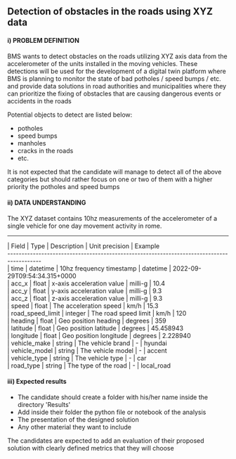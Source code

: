 ## Detection of obstacles in the roads using XYZ data

#### i) PROBLEM DEFINITION

BMS wants to detect obstacles on the roads utilizing XYZ axis data from the accelerometer of the units installed in the moving vehicles. 
These detections will be used for the development of a digital twin platform where BMS is planning to monitor the state of bad potholes / speed bumps / etc.  
and provide data solutions in road authorities and municipalities where they can prioritize the fixing of obstacles 
that are causing dangerous events or accidents in the roads

Potential objects to detect are listed below: 
* potholes 
* speed bumps 
* manholes 
* cracks in the roads 
* etc. 

It is not expected that the candidate will manage to detect all of the above categories but should rather focus on one or two of them with a higher priority
the potholes and speed bumps

#### ii) DATA UNDERSTANDING

The XYZ dataset contains 10hz measurements of the accelerometer of a single vehicle for one day movement activity in rome.

------------------------------------------------------------------------------------------
| Field             | Type           | Description                  | Unit precision  | Example \
------------------------------------------------------------------------------------------ \
| time              | datetime       | 10hz frequency timestamp     |  datetime       | 2022-09-29T09:54:34.315+0000 \
| acc_x             | float          | x-axis acceleration value    |  milli-g        | 10.4 \
| acc_y             | float          | y-axis acceleration value    |  milli-g        |  9.3 \
| acc_z             | float          | z-axis acceleration value    |  milli-g        |  9.3 \
| speed             | float          | The acceleration speed       |  km/h           |  15.3 \
| road_speed_limit  | integer        | The road speed limit         |  km/h           |  120 \
| heading           | float          | Geo position heading         |  degrees        |  359 \
| latitude          | float          | Geo position latitude        |  degrees        |  45.458943 \
| longitude         | float          | Geo position longitude       |  degrees        |  2.228940 \
| vehicle_make      | string         | The vehicle brand            |  -              |  hyundai \
| vehicle_model     | string         | The vehicle model            |  -              |  accent \
| vehicle_type      | string         | The vehicle type             |  -              |  car \
| road_type         | string         | The type of the road         |  -              |  local_road 

#### iii) Expected results
* The candidate should create a folder with his/her name inside the directory 'Results'
* Add inside their folder the python file or notebook of the analysis
* The presentation of the designed solution
* Any other material they want to include

The candidates are expected to add an evaluation of their proposed solution with clearly defined metrics that they will choose
